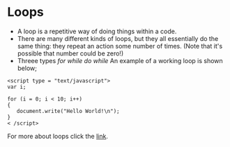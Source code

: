 # Loops

+ A loop is a repetitive way of doing things within a code.  
+ There are many different kinds of loops, but they all essentially do the same thing: they repeat an action some number of times. (Note that it's possible that number could be zero!)
+ Threee types *for* *while* *do while*
 An example of a working loop is shown below; 
 
 ```
 <script type = "text/javascript"> 
var i; 
  
for (i = 0; i < 10; i++)  
{ 
    document.write("Hello World!\n"); 
} 
< /script> 
```
For more about loops click the [link](https://developer.mozilla.org/en-US/docs/Web/JavaScript/Guide/Loops_and_iteration).
